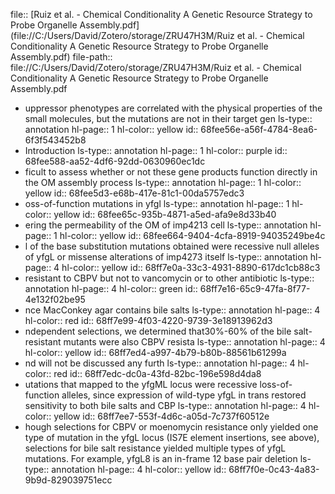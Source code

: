 file:: [Ruiz et al. - Chemical Conditionality A Genetic Resource Strategy to Probe Organelle Assembly.pdf](file://C:/Users/David/Zotero/storage/ZRU47H3M/Ruiz et al. - Chemical Conditionality A Genetic Resource Strategy to Probe Organelle Assembly.pdf)
file-path:: file://C:/Users/David/Zotero/storage/ZRU47H3M/Ruiz et al. - Chemical Conditionality A Genetic Resource Strategy to Probe Organelle Assembly.pdf

- uppressor phenotypes are correlated with the physical properties of the small molecules, but the mutations are not in their target gen
  ls-type:: annotation
  hl-page:: 1
  hl-color:: yellow
  id:: 68fee56e-a56f-4784-8ea6-6f3f543452b8
- Introduction
  ls-type:: annotation
  hl-page:: 1
  hl-color:: purple
  id:: 68fee588-aa52-4df6-92dd-0630960ec1dc
- ficult to assess whether or not these gene products function directly in the OM assembly process
  ls-type:: annotation
  hl-page:: 1
  hl-color:: yellow
  id:: 68fee5d3-e68b-417e-81c1-00da5757edc3
- oss-of-function mutations in yfgl
  ls-type:: annotation
  hl-page:: 1
  hl-color:: yellow
  id:: 68fee65c-935b-4871-a5ed-afa9e8d33b40
- ering the permeability of the OM of imp4213 cell
  ls-type:: annotation
  hl-page:: 1
  hl-color:: yellow
  id:: 68fee664-9404-4cfa-8919-94035249be4c
- l of the base substitution mutations obtained were recessive null alleles of yfgL or missense alterations of imp4273 itself
  ls-type:: annotation
  hl-page:: 4
  hl-color:: yellow
  id:: 68ff7e0a-33c3-4931-8890-617dc1cb88c3
- resistant to CBPV but not to vancomycin or to other antibiotic
  ls-type:: annotation
  hl-page:: 4
  hl-color:: green
  id:: 68ff7e16-65c9-47fa-8f77-4e132f02be95
- nce MacConkey agar contains bile salts
  ls-type:: annotation
  hl-page:: 4
  hl-color:: red
  id:: 68ff7e99-4f03-4220-9739-3e18913962d3
- ndependent selections, we determined that30%-60% of the bile salt-resistant mutants were also CBPV resista
  ls-type:: annotation
  hl-page:: 4
  hl-color:: yellow
  id:: 68ff7ed4-a997-4b79-b80b-88561b61299a
- nd will not be discussed any furth
  ls-type:: annotation
  hl-page:: 4
  hl-color:: red
  id:: 68ff7edc-dc0a-43fd-82bc-196e598d4da8
- utations that mapped to the yfgML locus were recessive loss-of-function alleles, since expression of wild-type yfgL in trans restored sensitivity to both bile salts and CBP
  ls-type:: annotation
  hl-page:: 4
  hl-color:: yellow
  id:: 68ff7ee7-553f-4d6c-a05d-7c737f60512e
- hough selections for CBPV or moenomycin resistance only yielded one type of mutation in the yfgL locus (IS7E element insertions, see above), selections for bile salt resistance yielded multiple types of yfgL mutations. For example, yfgL8 is an in-frame 12 base pair deletion
  ls-type:: annotation
  hl-page:: 4
  hl-color:: yellow
  id:: 68ff7f0e-0c43-4a83-9b9d-829039751ecc